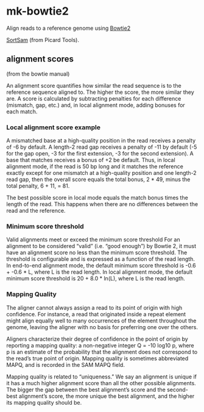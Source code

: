 # mk-bowtie2 #

Align reads to a reference genome using [Bowtie2](http://bowtie-bio.sourceforge.net/bowtie2/index.shtml)


[SortSam](https://software.broadinstitute.org/gatk/documentation/tooldocs/4.0.0.0/picard_sam_SortSam.php) (from Picard Tools).

## alignment scores ##

(from the bowtie manual)

An alignment score quantifies how similar the read sequence is to the reference sequence aligned to. The higher the score, the more similar they are. A score is calculated by subtracting penalties for each difference (mismatch, gap, etc.) and, in local alignment mode, adding bonuses for each match.

### Local alignment score example ###

A mismatched base at a high-quality position in the read receives a penalty of -6 by default. A length-2 read gap receives a penalty of -11 by default (-5 for the gap open, -3 for the first extension, -3 for the second extension). A base that matches receives a bonus of +2 be default. Thus, in local alignment mode, if the read is 50 bp long and it matches the reference exactly except for one mismatch at a high-quality position and one length-2 read gap, then the overall score equals the total bonus, 2 * 49, minus the total penalty, 6 + 11, = 81.

The best possible score in local mode equals the match bonus times the length of the read. This happens when there are no differences between the read and the reference.

### Minimum score threshold ###

Valid alignments meet or exceed the minimum score threshold
For an alignment to be considered “valid” (i.e. “good enough”) by Bowtie 2, it must have an alignment score no less than the minimum score threshold. The threshold is configurable and is expressed as a function of the read length. In end-to-end alignment mode, the default minimum score threshold is -0.6 + -0.6 * L, where L is the read length. In local alignment mode, the default minimum score threshold is 20 + 8.0 * ln(L), where L is the read length.

### Mapping Quality ###

The aligner cannot always assign a read to its point of origin with high confidence. For instance, a read that originated inside a repeat element might align equally well to many occurrences of the element throughout the genome, leaving the aligner with no basis for preferring one over the others.

Aligners characterize their degree of confidence in the point of origin by reporting a mapping quality: a non-negative integer Q = -10 log10 p, where p is an estimate of the probability that the alignment does not correspond to the read’s true point of origin. Mapping quality is sometimes abbreviated MAPQ, and is recorded in the SAM MAPQ field.

Mapping quality is related to “uniqueness.” We say an alignment is unique if it has a much higher alignment score than all the other possible alignments. The bigger the gap between the best alignment’s score and the second-best alignment’s score, the more unique the best alignment, and the higher its mapping quality should be.

